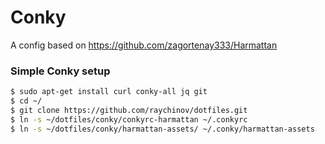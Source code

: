 # Conky

A config based on https://github.com/zagortenay333/Harmattan

### Simple Conky setup

```bash
$ sudo apt-get install curl conky-all jq git
$ cd ~/
$ git clone https://github.com/raychinov/dotfiles.git
$ ln -s ~/dotfiles/conky/conkyrc-harmattan ~/.conkyrc
$ ln -s ~/dotfiles/conky/harmattan-assets/ ~/.conky/harmattan-assets
```

